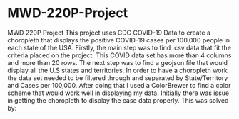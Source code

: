 # MWD-220P-Project
MWD 220P Project
This project uses CDC COVID-19 Data to create a choropleth that displays the positive COVID-19 cases per 100,000 people in each state of the USA. 
Firstly, the main step was to find .csv data that fit the criteria placed on the project. This COVID data set has more than 4 columns and more than 20 rows. 
The next step was to find a geojson file that would display all the U.S states and territories. 
In order to have a choropleth work the data set needed to be filtered through and separated by State/Territory and Cases per 100,000. 
After doing that I used a ColorBrewer to find a color scheme that would work well in displaying my data. 
Initially there was issue in getting the choropleth to display the case data properly. 
This was solved by: 
